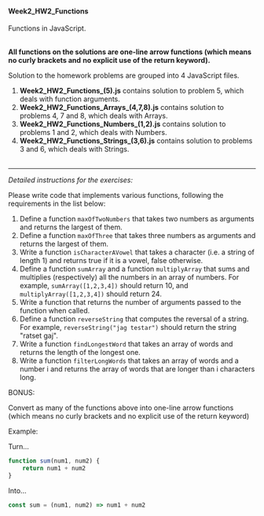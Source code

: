 #### Week2_HW2_Functions ####
Functions in JavaScript.
<br/><br/>

**All functions on the solutions are one-line arrow functions (which means no curly brackets and** 
**no explicit use of the return keyword).**

Solution to the homework problems are grouped into 4 JavaScript files.
1. **Week2_HW2_Functions_(5).js** contains solution to problem 5, which deals with function arguments.
2. **Week2_HW2_Functions_Arrays_(4,7,8).js** contains solution to problems 4, 7 and 8, which deals 
with Arrays.
3. **Week2_HW2_Functions_Numbers_(1,2).js** contains solution to problems 1 and 2, which deals 
with Numbers.
4. **Week2_HW2_Functions_Strings_(3,6).js** contains solution to problems 3 and 6, which deals 
with Strings.
<br/><br/>

- - - -

*Detailed instructions for the exercises:*

Please write code that implements various functions, following the requirements in the list below:

1. Define a function `maxOfTwoNumbers` that takes two numbers as arguments and returns the largest of them. 
2. Define a function `maxOfThree` that takes three numbers as arguments and returns the largest of them.
3. Write a function `isCharacterAVowel` that takes a character (i.e. a string of length 1) and returns 
true if it is a vowel, false otherwise.
4. Define a function `sumArray` and a function `multiplyArray` that sums and multiplies (respectively) 
all the numbers in an array of numbers. For example, `sumArray([1,2,3,4])` should return 10, and 
`multiplyArray([1,2,3,4])` should return 24.
5. Write a function that returns the number of arguments passed to the function when called.
6. Define a function `reverseString` that computes the reversal of a string. For example, 
`reverseString("jag testar")` should return the string "ratset gaj".
7. Write a function `findLongestWord` that takes an array of words and returns the length of the longest 
one.
8. Write a function `filterLongWords` that takes an array of words and a number i and returns the 
array of words that are longer than i characters long.
 

BONUS: 

Convert as many of the functions above into one-line arrow functions (which means no curly brackets 
and no explicit use of the return keyword)

Example:

Turn...

```js
function sum(num1, num2) {
    return num1 + num2
}
```

Into...

```js
const sum = (num1, num2) => num1 + num2
```